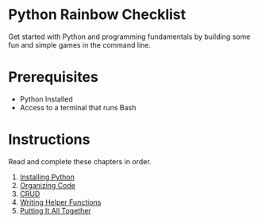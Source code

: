 # Python Rainbow Checklist

Get started with Python and programming fundamentals by building some fun and simple games in the command line.

# Prerequisites

* Python Installed
* Access to a terminal that runs Bash

# Instructions

Read and complete these chapters in order.

1. [Installing Python](P00-Python-Installation/content.md)
1. [Organizing Code](P01-Code-Organization/content.md)
1. [CRUD](P02-CRUD/content.md)
1. [Writing Helper Functions](P03-Writing-Helper-Functions/content.md)
1. [Putting It All Together](P04-Putting-It-All-Together/content.md)
